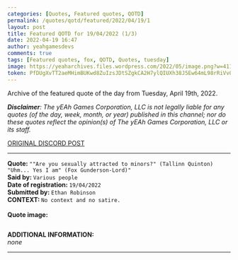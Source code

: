 ```yaml
---
categories: [Quotes, Featured quotes, QOTD]
permalink: /quotes/qotd/featured/2022/04/19/1
layout: post
title: Featured QOTD for 19/04/2022 (1/3)
date: 2022-04-19 16:47
author: yeahgamesdevs
comments: true
tags: [Featured quotes, fox, QOTD, Quotes, tuesday]
image: https://yeaharchives.files.wordpress.com/2022/05/image.png?w=411
token: PfDUgXvTT2aeMHimBUKwd8ZuIzsJDtSZgkCA2H7ylQIUXh38J5Ew64mL98rRiVv0a8dNVBJHc97uXteOi24bbK945FWoSxAdn88h4geksBkplyfj80B8mmY3cHYg3nC1RCJPcNeZ4rXS
---
```

<!-- wp:paragraph -->
<p>Archive of the featured quote of the day from Tuesday, April 19th, 2022. </p>
<!-- /wp:paragraph -->

<!-- wp:paragraph -->
<p><em><strong>Disclaimer</strong>: The yEAh Games Corporation, LLC is not legally liable for any quotes (of the day, week, month, or year) published in this channel; nor do these quotes reflect the opinion(s) of The yEAh Games Corporation, LLC or its staff.</em><a href="https://cdn.discordapp.com/attachments/958100064079839303/964566123628609628/unknown.png"></a></p>
<!-- /wp:paragraph -->

<!-- wp:buttons {"layout":{"type":"flex","justifyContent":"left"}} -->
<div class="wp-block-buttons"><!-- wp:button {"textColor":"vivid-cyan-blue","align":"center","style":{"border":{"radius":"18px"}},"className":"is-style-fill"} -->
<div class="wp-block-button aligncenter is-style-fill"><a class="wp-block-button__link has-vivid-cyan-blue-color has-text-color wp-element-button" href="https://discord.com/channels/887052880782176266/958100064079839303/966115984823971860" style="border-radius:18px;">ORIGINAL DISCORD POST</a></div>
<!-- /wp:button --></div>
<!-- /wp:buttons -->

<!-- wp:separator {"align":"center","className":"is-style-wide"} -->
<hr class="wp-block-separator aligncenter has-alpha-channel-opacity is-style-wide" />
<!-- /wp:separator -->

<!-- wp:paragraph -->
<p><strong>Quote: </strong><code>""Are you sexually attracted to minors?" (Tallinn Quinton) "Uhm... Yes I am" (Fox Gunderson-Lord)"</code><br><strong>Said by: </strong><code>Various people</code><br><strong>Date of registration: </strong><code>19/04/2022</code> <br><strong>Submitted by: </strong><code>Ethan Robinson</code><br><strong>CONTEXT: </strong><code>No context and no satire.</code><br><br><strong>Quote image:</strong></p>
<!-- /wp:paragraph -->

<!-- wp:image {"id":415,"sizeSlug":"large","linkDestination":"none"} -->
<figure class="wp-block-image size-large"><img src="https://yeaharchives.files.wordpress.com/2022/05/image.png?w=411" alt="" class="wp-image-415" /></figure>
<!-- /wp:image -->

<!-- wp:paragraph -->
<p><strong>ADDITIONAL INFORMATION:</strong><br><em>none</em></p>
<!-- /wp:paragraph -->

<!-- wp:separator {"className":"is-style-wide"} -->
<hr class="wp-block-separator has-alpha-channel-opacity is-style-wide" />
<!-- /wp:separator -->
